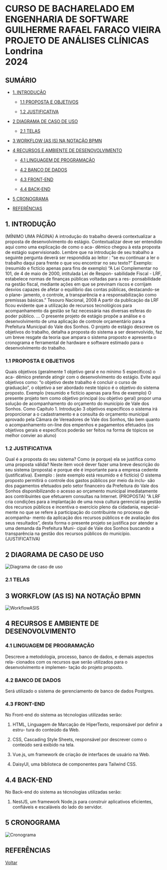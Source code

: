 # CURSO DE BACHARELADO EM ENGENHARIA DE SOFTWARE </br>GUILHERME RAFAEL FARACO VIEIRA </br> PROJETO DE ANÁLISES CLÍNICAS </br> Londrina </br> 2024

## SUMÁRIO

- [1. INTRODUÇÃO](#1-introdução)

  - [1.1 PROPOSTA E OBJETIVOS](#11-proposta-e-objetivos)

  - [1.2 JUSTIFICATIVA](#12-justificativa)

- [2 DIAGRAMA DE CASO DE USO](#2-diagrama-de-caso-de-uso)
  - [2.1 TELAS](#21-telas)

- [3 WORKFLOW (AS IS) NA NOTAÇÃO BPMN](#3-workflow-as-is-na-notação-bpmn)

- [4 RECURSOS E AMBIENTE DE DESENOVOLVIMENTO](#4-recursos-e-ambiente-de-desenovolvimento)

  - [4.1 LINGUAGEM DE PROGRAMAÇÃO](#41-linguagem-de-programação)

  - [4.2 BANCO DE DADOS](#42-banco-de-dados)

  - [4.3 FRONT-END](#43-front-end)

  - [4.4 BACK-END](#44-back-end)

- [5 CRONOGRAMA](#5-cronograma)

- [REFERÊNCIAS](#referências)

## 1. INTRODUÇÃO

(MÍNIMO UMA PÁGINA)
A introdução do trabalho deverá contextualizar a proposta de desenvolvimento
do estágio.
Contextualizar deve ser entendido aqui como uma explicação de como o aca-
dêmico chegou à esta proposta de estágio supervisionado.
Lembre que na introdução de seu trabalho a seguinte pergunta deverá ser
respondida ao leitor : “se eu continuar a ler o trabalho daqui para frente o que vou
encontrar no seu texto?”
Exemplo:
(resumido e fictício apenas para fins de exemplo)
“A Lei Complementar no 101, de 4 de maio de 2000, intitulada Lei de Respon-
sabilidade Fiscal - LRF, estabelece normas de finanças públicas voltadas para a res-
ponsabilidade na gestão fiscal, mediante ações em que se previnam riscos e corrijam
desvios capazes de afetar o equilíbrio das contas públicas, destacando-se o plane-
jamento, o controle, a transparência e a responsabilização como premissas básicas.”
Tesouro Nacional, 2008
A partir da publicação da LRF ficou evidente que a utilização de recursos
tecnológicos para acompanhamento da gestão se faz necessária nas diversas esferas
do poder público.
...
O presente projeto de estágio propõe a análise e o desenvolvimento de uma
aplicação de controle orçamentário para a Prefeitura Municipal do Vale dos Sonhos.
O projeto de estágio descreve os objetivos do trabalho, detalha a proposta do
sistema a ser desenvolvido, faz um breve resgate da teoria que ampara o sistema
proposto e apresenta o cronograma e ferramental de hardware e software estimado
para o desenvolvimento do trabalho.

### 1.1 PROPOSTA E OBJETIVOS

Quais objetivos (geralmente 1 objetivo geral e no mínimo 5 específicos) o aca-
dêmico pretende atingir com o desenvolvimento do estágio.
Evite aqui objetivos como: “o objetivo deste trabalho é concluir o curso de
graduação”, o objetivo a ser abordado neste tópico é o objetivo do sistema proposto.
Exemplo (resumido e fictício apenas para fins de exemplo)
O presente projeto tem como objetivo principal (ou objetivo geral) propor uma
solução de acompanhamento do orçamento do município de Vale dos Sonhos. Como
Capítulo 1. Introdução 3
objetivos específicos o sistema irá proporcionar a o cadastramento e a consulta do
orçamento municipal aprovado pela Câmara de Vereadores de Vale dos Sonhos, tão
bem quanto o acompanhamento on-line dos empenhos e pagamentos efetuados
(os objetivos gerais e específicos poderão ser feitos na forma de tópicos se
melhor convier ao aluno)

### 1.2 JUSTIFICATIVA

Qual é a proposta do seu sistema? Como (e porque) ela se justifica como uma
proposta válida?
Neste item você dever fazer uma breve descrição do seu sistema (proposta) e
porque ele é importante para a empresa cedente (justificativa).
Exemplo :
(este exemplo está resumido e é fictício)
O sistema proposto permitirá o controle dos gastos públicos por meio da inclu-
são dos pagamentos efetuados pelo setor financeiro da Prefeitura do Vale dos Sonhos
disponibilizando o acesso ao orçamento municipal imediatamente aos contribuintes
que efetuarem consultas na Internet. (PROPOSTA)
“A LRF cria condições para a implantação de uma nova cultura gerencial na
gestão dos recursos públicos e incentiva o exercício pleno da cidadania, especial-
mente no que se refere à participação do contribuinte no processo de acompanha-
mento da aplicação dos recursos públicos e de avaliação dos seus resultados”, desta
forma o presente projeto se justifica por atender a uma demanda da Prefeitura Muni-
cipal de Vale dos Sonhos buscando a transparência na gestão dos recursos públicos
do município. (JUSTIFICATIVA)

## 2 DIAGRAMA DE CASO DE USO

![Diagrama de caso de uso](./diagramas/caso_de_uso.png)

### 2.1 TELAS

## 3 WORKFLOW (AS IS) NA NOTAÇÃO BPMN

![WorkflowASIS](./diagramas/WorkflowASIS.png)

## 4 RECURSOS E AMBIENTE DE DESENOVOLVIMENTO

### 4.1 LINGUAGEM DE PROGRAMAÇÃO

Descreve a metodologia, processo, banco de dados, e demais aspectos rela-
cionados com os recursos que serão utilizados para o desenvolvimento e implemen-
tação do projeto proposto.

### 4.2 BANCO DE DADOS

Será utilizado o sistema de gerenciamento de banco de dados Postgres.

### 4.3 FRONT-END

No Front-end do sistema as técnologias utilizadas serão:

  1. HTML, Linguagem de Marcação de HiperTexto, responsável por definir a estru-
tura do conteúdo da Web.

  2. CSS, Cascading Style Sheets, responsável por descrever como o conteúdo será
exibido na tela.

  3. Vue.js, um framework de criação de interfaces de usuário na Web.

  4. DaisyUI, uma biblioteca de componentes para Tailwind CSS.

## 4.4 BACK-END

No Back-end do sistema as técnologias utilizadas serão:

  1. NestJS, um framework Node.js para construir aplicativos eficientes, confiáveis e escaláveis do lado do servidor.

## 5 CRONOGRAMA

![Cronograma](/docs/img/Cronograma-de-projeto-Cronograma-de-projeto.png)

## REFERÊNCIAS

[Voltar](readme.md)
